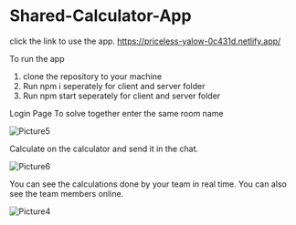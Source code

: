# Shared-Calculator-App
click the link to use the app.
https://priceless-yalow-0c431d.netlify.app/

To run the app
1. clone the repository to your machine
2. Run npm i seperately for client and server folder
3. Run npm start seperately for  client and server folder

Login Page
To solve together enter the same room name

![Picture5](https://user-images.githubusercontent.com/59544276/109368105-f907cc80-7865-11eb-8cee-0c6b1a1b2227.png)

Calculate on the calculator and send it in the chat. 

![Picture6](https://user-images.githubusercontent.com/59544276/109368128-1046ba00-7866-11eb-80b4-23b1b29d3009.png)

You can see the calculations done by your team in real time. You can also see the team members online.

![Picture4](https://user-images.githubusercontent.com/59544276/109368167-340a0000-7866-11eb-8bf0-f23e4e36175c.png)



